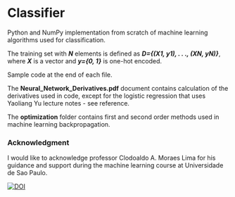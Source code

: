 # Classifier

Python and NumPy implementation from scratch of machine learning algorithms used for classification.

The training set with ***N*** elements is defined as ***D={(X1, y1), . . ., (XN, yN)}***, where ***X*** is a vector and ***y={0, 1}*** is one-hot encoded.

Sample code at the end of each file.

The **Neural_Network_Derivatives.pdf** document contains calculation of the derivatives used in code, except for the logistic regression that uses Yaoliang Yu lecture notes - see reference.

The **optimization** folder contains first and second order methods used in machine learning backpropagation.

### Acknowledgment
I would like to acknowledge professor Clodoaldo A. Moraes Lima for his guidance and support during the machine learning course at Universidade de Sao Paulo.

[![DOI](https://zenodo.org/badge/279084447.svg)](https://zenodo.org/badge/latestdoi/279084447)

